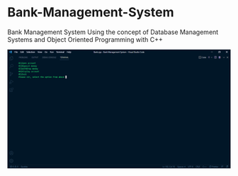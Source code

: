 # Bank-Management-System
Bank Management System Using the concept of Database Management Systems and Object Oriented Programming with C++

[![MasterHead](https://github.com/anmolg84/Bank-Management-System/blob/main/Bank.png)](https://www.linkedin.com/in/anmol-gupta-95b354211/)

